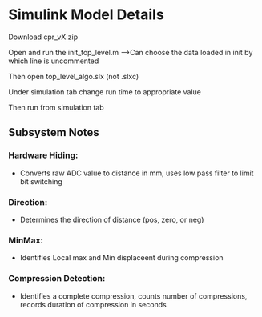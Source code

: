 # Simulink Model Details

Download cpr_vX.zip

Open and run the init_top_level.m
 -->Can choose the data loaded in init by which line is uncommented

Then open top_level_algo.slx (not .slxc)

Under simulation tab change run time to appropriate value

Then run from simulation tab



## Subsystem Notes

 ### Hardware Hiding:
 - Converts raw ADC value to distance in mm, uses low pass filter to limit bit switching

 ### Direction:
 - Determines the direction of distance (pos, zero, or neg)

 ### MinMax:
 - Identifies Local max and Min displaceent during compression

 ### Compression Detection:
 - Identifies a complete compression, counts number of compressions, records duration of compression in seconds
